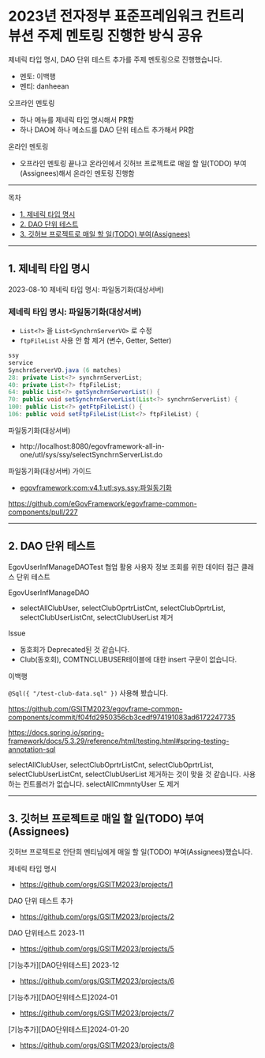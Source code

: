 # 2023년 전자정부 표준프레임워크 컨트리뷰션 주제 멘토링 진행한 방식 공유

제네릭 타입 명시, DAO 단위 테스트 추가를 주제 멘토링으로 진행했습니다.
- 멘토: 이백행
- 멘티: danheean

오프라인 멘토링
- 하나 메뉴를 제네릭 타입 명시해서 PR함
- 하나 DAO에 하나 메소드를 DAO 단위 테스트 추가해서 PR함

온라인 멘토링
- 오프라인 멘토링 끝나고 온라인에서 깃허브 프로젝트로 매일 할 일(TODO) 부여(Assignees)해서 온라인 멘토링 진행함

---

목차
- [1. 제네릭 타입 명시](#1-제네릭-타입-명시)
- [2. DAO 단위 테스트](#2-dao-단위-테스트)
- [3. 깃허브 프로젝트로 매일 할 일(TODO) 부여(Assignees)](#3-깃허브-프로젝트로-매일-할-일todo-부여assignees)

---

## 1. 제네릭 타입 명시

2023-08-10 제네릭 타입 명시: 파일동기화(대상서버)

### 제네릭 타입 명시: 파일동기화(대상서버)

- `List<?>` 을 `List<SynchrnServerVO>` 로 수정
- `ftpFileList` 사용 안 함 제거 (변수, Getter, Setter)

```java
ssy
service
SynchrnServerVO.java (6 matches)
28: private List<?> synchrnServerList;  
40: private List<?> ftpFileList;  
64: public List<?> getSynchrnServerList() {  
70: public void setSynchrnServerList(List<?> synchrnServerList) {  
100: public List<?> getFtpFileList() {  
106: public void setFtpFileList(List<?> ftpFileList) {  
```

파일동기화(대상서버)
 - http://localhost:8080/egovframework-all-in-one/utl/sys/ssy/selectSynchrnServerList.do

파일동기화(대상서버) 가이드
- [egovframework:com:v4.1:utl:sys.ssy:파일동기화](https://www.egovframe.go.kr/wiki/doku.php?id=egovframework:com:v4.1:utl:sys.ssy:%ED%8C%8C%EC%9D%BC%EB%8F%99%EA%B8%B0%ED%99%94)

https://github.com/eGovFramework/egovframe-common-components/pull/227

---

## 2. DAO 단위 테스트

EgovUserInfManageDAOTest 협업 활용 사용자 정보 조회를 위한 데이터 접근 클래스 단위 테스트

EgovUserInfManageDAO
- selectAllClubUser, selectClubOprtrListCnt, selectClubOprtrList, selectClubUserListCnt, selectClubUserList 제거

Issue
- 동호회가 Deprecated된 것 같습니다.
- Club(동호회), COMTNCLUBUSER테이블에 대한 insert 구문이 없습니다.  

이백행

`@Sql({ "/test-club-data.sql" })` 사용해 봤습니다.

https://github.com/GSITM2023/egovframe-common-components/commit/f04fd2950356cb3cedf974191083ad6172247735

https://docs.spring.io/spring-framework/docs/5.3.29/reference/html/testing.html#spring-testing-annotation-sql

selectAllClubUser, selectClubOprtrListCnt, selectClubOprtrList, selectClubUserListCnt, selectClubUserList 제거하는 것이 맞을 것 같습니다.
사용하는 컨트롤러가 없습니다.
selectAllCmmntyUser 도 제거

---

## 3. 깃허브 프로젝트로 매일 할 일(TODO) 부여(Assignees)

깃허브 프로젝트로 안단희 멘티님에게 매일 할 일(TODO) 부여(Assignees)했습니다.

제네릭 타입 명시
- https://github.com/orgs/GSITM2023/projects/1

DAO 단위 테스트 추가
- https://github.com/orgs/GSITM2023/projects/2

DAO 단위테스트 2023-11
- https://github.com/orgs/GSITM2023/projects/5

[기능추가][DAO단위테스트] 2023-12
- https://github.com/orgs/GSITM2023/projects/6

[기능추가][DAO단위테스트]2024-01
- https://github.com/orgs/GSITM2023/projects/7

[기능추가][DAO단위테스트]2024-01-20
- https://github.com/orgs/GSITM2023/projects/8
